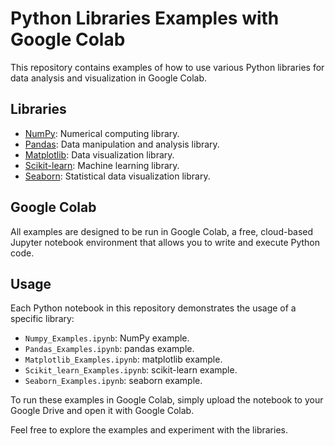 # Python Libraries Examples with Google Colab

This repository contains examples of how to use various Python libraries for data analysis and visualization in Google Colab.

## Libraries

- [NumPy](https://numpy.org/): Numerical computing library.
- [Pandas](https://pandas.pydata.org/): Data manipulation and analysis library.
- [Matplotlib](https://matplotlib.org/): Data visualization library.
- [Scikit-learn](https://scikit-learn.org/): Machine learning library.
- [Seaborn](https://seaborn.pydata.org/): Statistical data visualization library.

## Google Colab

All examples are designed to be run in Google Colab, a free, cloud-based Jupyter notebook environment that allows you to write and execute Python code.

## Usage

Each Python notebook in this repository demonstrates the usage of a specific library:

- `Numpy_Examples.ipynb`: NumPy example.
- `Pandas_Examples.ipynb`: pandas example.
- `Matplotlib_Examples.ipynb`: matplotlib example.
- `Scikit_learn_Examples.ipynb`: scikit-learn example.
- `Seaborn_Examples.ipynb`: seaborn example.

To run these examples in Google Colab, simply upload the notebook to your Google Drive and open it with Google Colab.

Feel free to explore the examples and experiment with the libraries.
